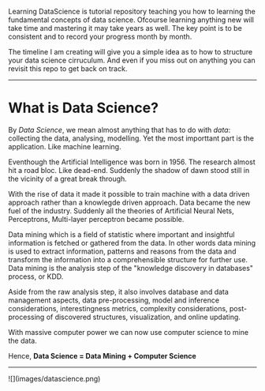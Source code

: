 Learning DataScience is tutorial repository teaching you how to learning the fundamental concepts of data science. Ofcourse 
learning anything new will take time and mastering it may take years as well. The key point is to be consistent and to record
your progress month by month. 

The timeline I am creating will give you a simple idea as to how to structure your data science cirruculum. And even if you miss
out on anything you can revisit this repo to get back on track.

<hr>

# What is Data Science?

By *Data Science*, we mean almost anything that has to do with *data*: collecting the data, analysing,
modelling. Yet the most importtant part is the application. Like machine learning. 

Eventhough the Artificial Intelligence was born in 1956. The research almost hit a road bloc. Like dead-end. Suddenly the 
shadow of dawn stood still in the vicinity of a great break through. 

With the rise of data it made it possible to train machine with a data driven approach rather than a knowlegde driven
approach. Data became the new fuel of the industry. Suddenly all the theories of Artificial Neural Nets, Perceptrons, Multi-layer 
perceptron became possible. 

Data mining which is a field of statistic where important and insightful information is fetched or gathered from the data. 
In other words data mining is used to extract information, patterns and reasons from the data and transform the 
information into a comprehensible structure for further use. Data mining is the analysis step of the "knowledge discovery in 
databases" process, or KDD. 

Aside from the raw analysis step, it also involves database and data management aspects, data pre-processing, model and inference 
considerations, interestingness metrics, complexity considerations, post-processing of discovered structures, visualization, and 
online updating.

With massive computer power we can now use computer science to mine the data. 

Hence, **Data Science = Data Mining + Computer Science**

<hr>
![](images/datascience.png)
